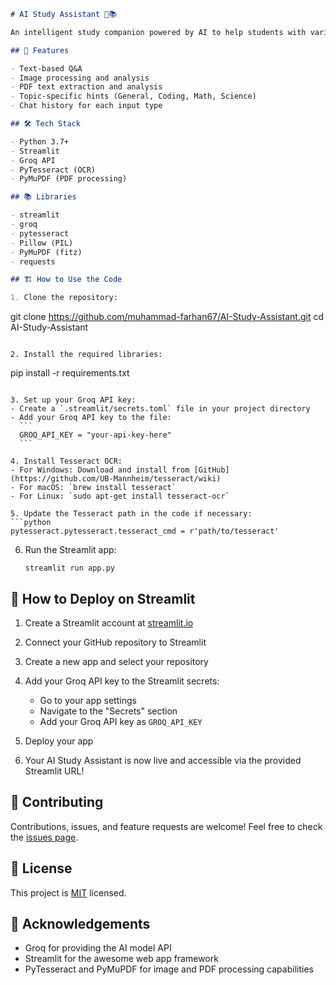 ```markdown
# AI Study Assistant 🤖📚

An intelligent study companion powered by AI to help students with various subjects and topics.

## 🚀 Features

- Text-based Q&A
- Image processing and analysis
- PDF text extraction and analysis
- Topic-specific hints (General, Coding, Math, Science)
- Chat history for each input type

## 🛠️ Tech Stack

- Python 3.7+
- Streamlit
- Groq API
- PyTesseract (OCR)
- PyMuPDF (PDF processing)

## 📚 Libraries

- streamlit
- groq
- pytesseract
- Pillow (PIL)
- PyMuPDF (fitz)
- requests

## 🏗️ How to Use the Code

1. Clone the repository:
   ```
   git clone https://github.com/muhammad-farhan67/AI-Study-Assistant.git
   cd AI-Study-Assistant
   ```

2. Install the required libraries:
   ```
   pip install -r requirements.txt
   ```

3. Set up your Groq API key:
   - Create a `.streamlit/secrets.toml` file in your project directory
   - Add your Groq API key to the file:
     ```
     GROQ_API_KEY = "your-api-key-here"
     ```

4. Install Tesseract OCR:
   - For Windows: Download and install from [GitHub](https://github.com/UB-Mannheim/tesseract/wiki)
   - For macOS: `brew install tesseract`
   - For Linux: `sudo apt-get install tesseract-ocr`

5. Update the Tesseract path in the code if necessary:
   ```python
   pytesseract.pytesseract.tesseract_cmd = r'path/to/tesseract'
   ```
6. Run the Streamlit app:
   ```
   streamlit run app.py
   ```

## 🚀 How to Deploy on Streamlit

1. Create a Streamlit account at [streamlit.io](https://streamlit.io/)

2. Connect your GitHub repository to Streamlit

3. Create a new app and select your repository

4. Add your Groq API key to the Streamlit secrets:
   - Go to your app settings
   - Navigate to the "Secrets" section
   - Add your Groq API key as `GROQ_API_KEY`

5. Deploy your app

6. Your AI Study Assistant is now live and accessible via the provided Streamlit URL!

## 🤝 Contributing

Contributions, issues, and feature requests are welcome! Feel free to check the [issues page](https://github.com/muhammad-farhan67/AI-Study-Assistant/issues).

## 📝 License

This project is [MIT](https://choosealicense.com/licenses/mit/) licensed.

## 🙏 Acknowledgements

- Groq for providing the AI model API
- Streamlit for the awesome web app framework
- PyTesseract and PyMuPDF for image and PDF processing capabilities
```
